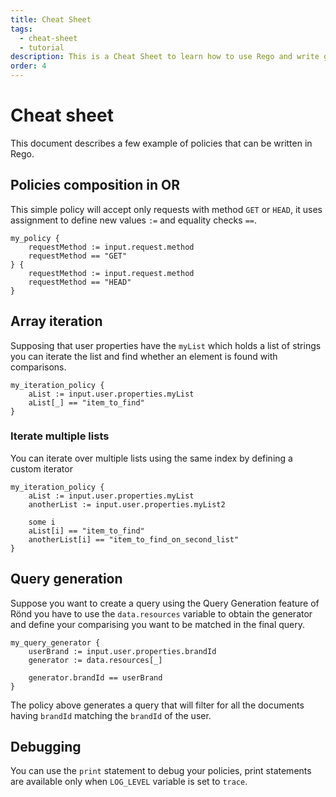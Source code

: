 ```yaml
---
title: Cheat Sheet
tags:
  - cheat-sheet
  - tutorial
description: This is a Cheat Sheet to learn how to use Rego and write great policy on Rönd
order: 4
---
```


# Cheat sheet

This document describes a few example of policies that can be written in Rego.

## Policies composition in OR

This simple policy will accept only requests with method `GET` or `HEAD`, it uses assignment to define new values `:=` and equality checks `==`.

```
my_policy {
    requestMethod := input.request.method
    requestMethod == "GET"
} {
    requestMethod := input.request.method
    requestMethod == "HEAD"
}
```

## Array iteration

Supposing that user properties have the `myList` which holds a list of strings you can iterate the list and find whether an element is found with comparisons.

```
my_iteration_policy {
    aList := input.user.properties.myList
    aList[_] == "item_to_find"
}
```

### Iterate multiple lists

You can iterate over multiple lists using the same index by defining a custom iterator

```
my_iteration_policy {
    aList := input.user.properties.myList
    anotherList := input.user.properties.myList2
    
    some i
    aList[i] == "item_to_find"
    anotherList[i] == "item_to_find_on_second_list"
}
```

## Query generation

Suppose you want to create a query using the Query Generation feature of Rönd you have to use the `data.resources` variable to obtain the generator and
define your comparising you want to be matched in the final query.

```
my_query_generator {
    userBrand := input.user.properties.brandId
    generator := data.resources[_]

    generator.brandId == userBrand
}
```

The policy above generates a query that will filter for all the documents having `brandId` matching the `brandId` of the user.

## Debugging

You can use the `print` statement to debug your policies, print statements are available only when `LOG_LEVEL` variable is set to `trace`.
